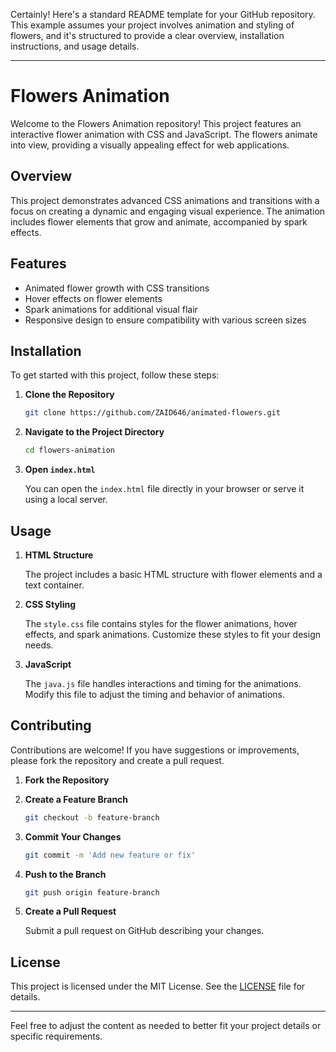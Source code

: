Certainly! Here's a standard README template for your GitHub repository. This example assumes your project involves animation and styling of flowers, and it's structured to provide a clear overview, installation instructions, and usage details.

---

# Flowers Animation

Welcome to the Flowers Animation repository! This project features an interactive flower animation with CSS and JavaScript. The flowers animate into view, providing a visually appealing effect for web applications.

## Overview

This project demonstrates advanced CSS animations and transitions with a focus on creating a dynamic and engaging visual experience. The animation includes flower elements that grow and animate, accompanied by spark effects.

## Features

- Animated flower growth with CSS transitions
- Hover effects on flower elements
- Spark animations for additional visual flair
- Responsive design to ensure compatibility with various screen sizes

## Installation

To get started with this project, follow these steps:

1. **Clone the Repository**

   ```bash
   git clone https://github.com/ZAID646/animated-flowers.git
   ```

2. **Navigate to the Project Directory**

   ```bash
   cd flowers-animation
   ```

3. **Open `index.html`**

   You can open the `index.html` file directly in your browser or serve it using a local server.

## Usage

1. **HTML Structure**

   The project includes a basic HTML structure with flower elements and a text container.

2. **CSS Styling**

   The `style.css` file contains styles for the flower animations, hover effects, and spark animations. Customize these styles to fit your design needs.

3. **JavaScript**

   The `java.js` file handles interactions and timing for the animations. Modify this file to adjust the timing and behavior of animations.

## Contributing

Contributions are welcome! If you have suggestions or improvements, please fork the repository and create a pull request.

1. **Fork the Repository**
2. **Create a Feature Branch**

   ```bash
   git checkout -b feature-branch
   ```

3. **Commit Your Changes**

   ```bash
   git commit -m 'Add new feature or fix'
   ```

4. **Push to the Branch**

   ```bash
   git push origin feature-branch
   ```

5. **Create a Pull Request**

   Submit a pull request on GitHub describing your changes.

## License

This project is licensed under the MIT License. See the [LICENSE](LICENSE) file for details.

---

Feel free to adjust the content as needed to better fit your project details or specific requirements.
